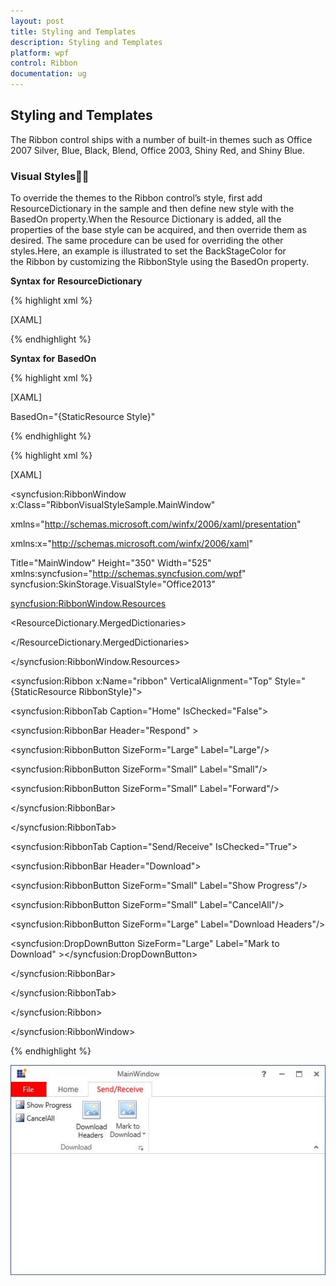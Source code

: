 ```yaml
---
layout: post
title: Styling and Templates
description: Styling and Templates
platform: wpf
control: Ribbon
documentation: ug
---
```

## Styling and Templates

The Ribbon control ships with a number of built-in themes such as Office 2007 Silver, Blue, Black, Blend, Office 2003, Shiny Red, and Shiny Blue. 

### Visual Styles
To override the themes to the Ribbon control’s style, first add ResourceDictionary in the sample and then define new style with the BasedOn property.When the Resource Dictionary is added, all the properties of the base style can be acquired, and then override them as desired. The same procedure can be used for overriding the other styles.Here, an example is illustrated to set the BackStageColor for the Ribbon by customizing the RibbonStyle using the BasedOn property.

**Syntax** **for** **ResourceDictionary**

{% highlight xml %}

[XAML]

<ResourceDictionary Source="/Syncfusion.Tools.WPF;Component/FrameWork/Ribbon/themes/Office2013Style.xaml">
</ResourceDictionary>

{% endhighlight %}


**Syntax** **for** **BasedOn**

{% highlight xml %}

[XAML]

BasedOn="{StaticResource <StyleName><ControlName>Style}"

{% endhighlight %}

{% highlight xml %}

[XAML]

<syncfusion:RibbonWindow x:Class="RibbonVisualStyleSample.MainWindow"

xmlns="http://schemas.microsoft.com/winfx/2006/xaml/presentation"

xmlns:x="http://schemas.microsoft.com/winfx/2006/xaml"

Title="MainWindow" Height="350" Width="525" xmlns:syncfusion="http://schemas.syncfusion.com/wpf" syncfusion:SkinStorage.VisualStyle="Office2013"

>

<syncfusion:RibbonWindow.Resources>

<ResourceDictionary>

<ResourceDictionary.MergedDictionaries>

<ResourceDictionary Source="/Syncfusion.Tools.WPF;Component/FrameWork/Ribbon/themes/Office2013Style.xaml"/>

</ResourceDictionary.MergedDictionaries>

<Style x:Key="RibbonStyle" TargetType="{x:Type syncfusion:Ribbon}" BasedOn="{StaticResource Office2013RibbonStyle}">

<Setter Property="BackStageColor" Value="Red"/>

</Style>

</ResourceDictionary>

</syncfusion:RibbonWindow.Resources>

<Grid>

<syncfusion:Ribbon x:Name="ribbon" VerticalAlignment="Top"  Style="{StaticResource RibbonStyle}">

<syncfusion:RibbonTab  Caption="Home" IsChecked="False">

<syncfusion:RibbonBar Header="Respond" >

<syncfusion:RibbonButton  SizeForm="Large" Label="Large"/>

<syncfusion:RibbonButton SizeForm="Small" Label="Small"/>

<syncfusion:RibbonButton SizeForm="Small" Label="Forward"/>

</syncfusion:RibbonBar>

</syncfusion:RibbonTab>

<syncfusion:RibbonTab Caption="Send/Receive" IsChecked="True">

<syncfusion:RibbonBar Header="Download">

<syncfusion:RibbonButton SizeForm="Small" Label="Show Progress"/>

<syncfusion:RibbonButton SizeForm="Small" Label="CancelAll"/>

<syncfusion:RibbonButton SizeForm="Large" Label="Download Headers"/>

<syncfusion:DropDownButton SizeForm="Large" Label="Mark to Download" ></syncfusion:DropDownButton>

</syncfusion:RibbonBar>

</syncfusion:RibbonTab>

</syncfusion:Ribbon>

</Grid>

</syncfusion:RibbonWindow>

{% endhighlight %}

![](StylingandTemplates_images/StylingandTemplates_img1.jpeg)


